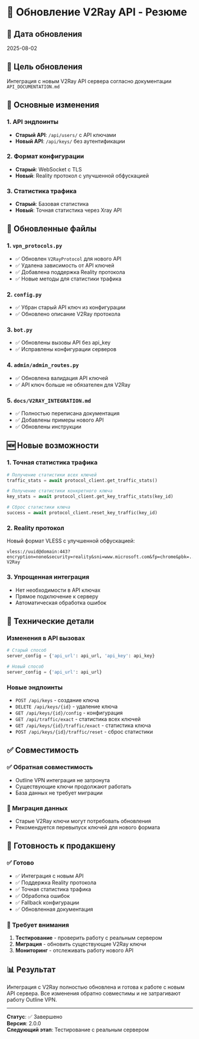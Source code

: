 # 🔄 Обновление V2Ray API - Резюме

## 📅 Дата обновления
2025-08-02

## 🎯 Цель обновления
Интеграция с новым V2Ray API сервера согласно документации `API_DOCUMENTATION.md`

## 🔄 Основные изменения

### 1. API эндпоинты
- **Старый API**: `/api/users/` с API ключами
- **Новый API**: `/api/keys/` без аутентификации

### 2. Формат конфигурации
- **Старый**: WebSocket с TLS
- **Новый**: Reality протокол с улучшенной обфускацией

### 3. Статистика трафика
- **Старый**: Базовая статистика
- **Новый**: Точная статистика через Xray API

## 📝 Обновленные файлы

### 1. `vpn_protocols.py`
- ✅ Обновлен `V2RayProtocol` для нового API
- ✅ Удалена зависимость от API ключей
- ✅ Добавлена поддержка Reality протокола
- ✅ Новые методы для статистики трафика

### 2. `config.py`
- ✅ Убран старый API ключ из конфигурации
- ✅ Обновлено описание V2Ray протокола

### 3. `bot.py`
- ✅ Обновлены вызовы API без api_key
- ✅ Исправлены конфигурации серверов

### 4. `admin/admin_routes.py`
- ✅ Обновлена валидация API ключей
- ✅ API ключ больше не обязателен для V2Ray

### 5. `docs/V2RAY_INTEGRATION.md`
- ✅ Полностью переписана документация
- ✅ Добавлены примеры нового API
- ✅ Обновлены инструкции

## 🆕 Новые возможности

### 1. Точная статистика трафика
```python
# Получение статистики всех ключей
traffic_stats = await protocol_client.get_traffic_stats()

# Получение статистики конкретного ключа
key_stats = await protocol_client.get_key_traffic_stats(key_id)

# Сброс статистики ключа
success = await protocol_client.reset_key_traffic(key_id)
```

### 2. Reality протокол
Новый формат VLESS с улучшенной обфускацией:
```
vless://uuid@domain:443?encryption=none&security=reality&sni=www.microsoft.com&fp=chrome&pbk=...&sid=...&spx=/&type=tcp&flow=#VeilBot-V2Ray
```

### 3. Упрощенная интеграция
- Нет необходимости в API ключах
- Прямое подключение к серверу
- Автоматическая обработка ошибок

## 🔧 Технические детали

### Изменения в API вызовах
```python
# Старый способ
server_config = {'api_url': api_url, 'api_key': api_key}

# Новый способ
server_config = {'api_url': api_url}
```

### Новые эндпоинты
- `POST /api/keys` - создание ключа
- `DELETE /api/keys/{id}` - удаление ключа
- `GET /api/keys/{id}/config` - конфигурация
- `GET /api/traffic/exact` - статистика всех ключей
- `GET /api/keys/{id}/traffic/exact` - статистика ключа
- `POST /api/keys/{id}/traffic/reset` - сброс статистики

## ✅ Совместимость

### ✅ Обратная совместимость
- Outline VPN интеграция не затронута
- Существующие ключи продолжают работать
- База данных не требует миграции

### 🔄 Миграция данных
- Старые V2Ray ключи могут потребовать обновления
- Рекомендуется перевыпуск ключей для нового формата

## 🚀 Готовность к продакшену

### ✅ Готово
- ✅ Интеграция с новым API
- ✅ Поддержка Reality протокола
- ✅ Точная статистика трафика
- ✅ Обработка ошибок
- ✅ Fallback конфигурации
- ✅ Обновленная документация

### 🔧 Требует внимания
1. **Тестирование** - проверить работу с реальным сервером
2. **Миграция** - обновить существующие V2Ray ключи
3. **Мониторинг** - отслеживать работу нового API

## 📊 Результат

Интеграция с V2Ray полностью обновлена и готова к работе с новым API сервера. Все изменения обратно совместимы и не затрагивают работу Outline VPN.

---

**Статус**: ✅ Завершено  
**Версия**: 2.0.0  
**Следующий этап**: Тестирование с реальным сервером 
